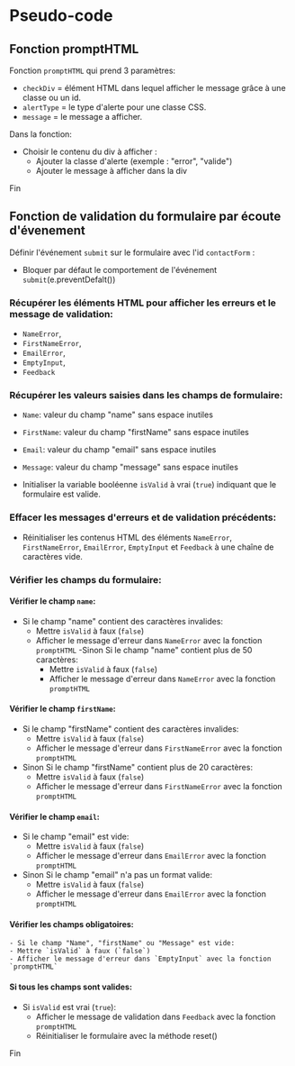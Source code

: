 # Pseudo-code

## Fonction promptHTML
Fonction `promptHTML` qui prend 3 paramètres:
- `checkDiv` = élément HTML dans lequel afficher le message grâce à une classe ou un id.
- `alertType` = le type d'alerte pour une classe CSS.
- `message` = le message a afficher.

Dans la fonction:
- Choisir le contenu du div à afficher :
  - Ajouter la classe d'alerte (exemple : "error", "valide")
  - Ajouter le message à afficher dans la div

Fin


## Fonction de validation du formulaire par écoute d'évenement
Définir l'événement `submit` sur le formulaire avec l'id `contactForm` :
- Bloquer par défaut le comportement de l'événement `submit`(e.preventDefalt())

### Récupérer les éléments HTML pour afficher les erreurs et le message de validation:
  - `NameError`,
  - `FirstNameError`,
  - `EmailError`,
  - `EmptyInput`,
  - `Feedback`

### Récupérer les valeurs saisies dans les champs de formulaire:
  - `Name`: valeur du champ "name" sans espace inutiles
  - `FirstName`: valeur du champ "firstName" sans espace inutiles
  - `Email`: valeur du champ "email" sans espace inutiles
  - `Message`: valeur du champ "message" sans espace inutiles

- Initialiser la variable booléenne `isValid` à vrai (`true`) indiquant que le formulaire est valide.

### Effacer les messages d'erreurs et de validation précédents:
  - Réinitialiser les contenus HTML des éléments `NameError`, `FirstNameError`, `EmailError`, `EmptyInput` et `Feedback` à une chaîne de caractères vide.

### Vérifier les champs du formulaire:

  #### Vérifier le champ `name`:
  - Si le champ "name" contient des caractères invalides:
    - Mettre `isValid` à faux (`false`)
    - Afficher le message d'erreur dans `NameError` avec la fonction `promptHTML`
  -Sinon Si le champ "name" contient plus de 50 caractères:
      - Mettre `isValid` à faux (`false`)
      - Afficher le message d'erreur dans `NameError` avec la fonction `promptHTML`

  #### Vérifier le champ `firstName`:
  - Si le champ "firstName" contient des caractères invalides:
    - Mettre `isValid` à faux (`false`)
    - Afficher le message d'erreur dans `FirstNameError` avec la fonction `promptHTML`
  - Sinon Si le champ "firstName" contient plus de 20 caractères:
      - Mettre `isValid` à faux (`false`)
      - Afficher le message d'erreur dans `FirstNameError` avec la fonction `promptHTML`

  #### Vérifier le champ `email`:
  - Si le champ "email" est vide:
    - Mettre `isValid` à faux (`false`)
    - Afficher le message d'erreur dans `EmailError` avec la fonction `promptHTML`
  - Sinon Si le champ "email" n'a pas un format valide:
      - Mettre `isValid` à faux (`false`)
      - Afficher le message d'erreur dans `EmailError` avec la fonction `promptHTML`

  #### Vérifier les champs obligatoires:
    - Si le champ "Name", "firstName" ou "Message" est vide:
    - Mettre `isValid` à faux (`false`)
    - Afficher le message d'erreur dans `EmptyInput` avec la fonction `promptHTML`

  #### Si tous les champs sont valides:
  - Si `isValid` est vrai (`true`):
    - Afficher le message de validation dans `Feedback` avec la fonction `promptHTML`
    - Réinitialiser le formulaire avec la méthode reset()

Fin